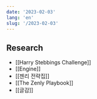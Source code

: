 ```yaml
---
date: '2023-02-03'
lang: 'en'
slug: '/2023-02-03'
---
```


## Research

- [[Harry Stebbings Challenge]]
- [[Engine]]
- [[젠리 전략집]]
- [[The Zenly Playbook]]
- [[글감]]
